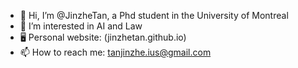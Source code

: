 - 👋 Hi, I’m @JinzheTan, a Phd student in the University of Montreal
- 👀 I’m interested in AI and Law
- 🖥️ Personal website: (jinzhetan.github.io)
- 📫 How to reach me: tanjinzhe.ius@gmail.com

<!---
JinzheTan/JinzheTan is a ✨ special ✨ repository because its `README.md` (this file) appears on your GitHub profile.
You can click the Preview link to take a look at your changes.
--->
